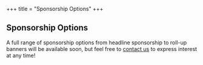 +++
title = "Sponsorship Options"
+++

<section class="row">
    <div class="main-container">
        <a id="top"></a>
        <main class="container generic">
            <div class="col-md-12 main">
                <h1>Sponsorship Options</h1>
                <p>
                    A full range of sponsorship options from headline sponsorship to roll-up banners will be available soon, but feel free to <a href="mailto:inbox@nidevconf.com">contact us</a> to express interest at any time!
                </p>
            </div>
        </main>
    </div>
</section>